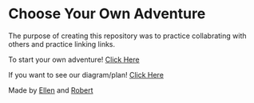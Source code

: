 # Choose Your Own Adventure

The purpose of creating this repository was to practice collabrating with others and practice linking links.

To start your own adventure! [Click Here](alarm.md)

If you want to see our diagram/plan! [Click Here](cyoa-diagram.png)

Made by [Ellen](https://github.com/ellenc0297) and [Robert](https://github.com/robertx7476)
